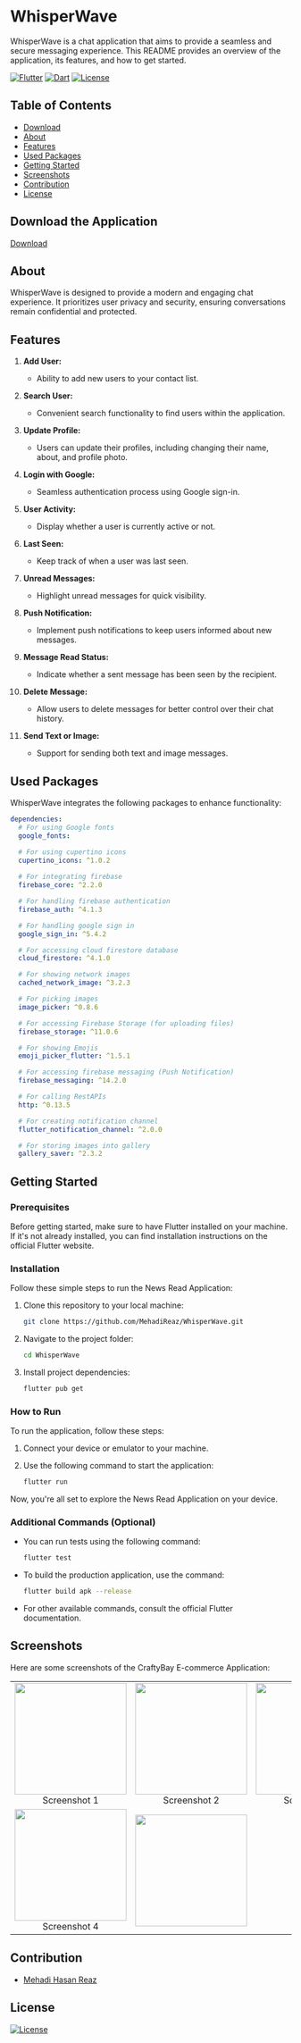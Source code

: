 # WhisperWave

WhisperWave is a chat application that aims to provide a seamless and secure messaging experience. This README provides an overview of the application, its features, and how to get started.

[![Flutter](https://img.shields.io/badge/Flutter-3.13.7-blue?logo=flutter)](https://flutter.dev/)
[![Dart](https://img.shields.io/badge/Dart-3.1.3-blue?logo=dart)](https://dart.dev/)
[![License](https://img.shields.io/badge/License-MIT-green)](LICENSE)

## Table of Contents

- [Download](#download)
- [About](#about)
- [Features](#features)
- [Used Packages](#used-packages)
- [Getting Started](#getting-started)
- [Screenshots](#screenshots)
- [Contribution](#contribution)
- [License](#license)

## Download the Application
  [Download](https://drive.google.com/file/d/1_OszyDpH-3uUAewLagSkYMsaBmh_ga5Y/view?usp=sharing)

## About
WhisperWave is designed to provide a modern and engaging chat experience. It prioritizes user privacy and security, ensuring conversations remain confidential and protected.

## Features

1. **Add User:**
   - Ability to add new users to your contact list.

2. **Search User:**
   - Convenient search functionality to find users within the application.

3. **Update Profile:**
   - Users can update their profiles, including changing their name, about, and profile photo.

4. **Login with Google:**
   - Seamless authentication process using Google sign-in.

5. **User Activity:**
   - Display whether a user is currently active or not.

6. **Last Seen:**
   - Keep track of when a user was last seen.

7. **Unread Messages:**
   - Highlight unread messages for quick visibility.

8. **Push Notification:**
   - Implement push notifications to keep users informed about new messages.

9. **Message Read Status:**
   - Indicate whether a sent message has been seen by the recipient.

10. **Delete Message:**
    - Allow users to delete messages for better control over their chat history.

11. **Send Text or Image:**
    - Support for sending both text and image messages.

## Used Packages

WhisperWave integrates the following packages to enhance functionality:

```yaml
dependencies:
  # For using Google fonts
  google_fonts: 

  # For using cupertino icons
  cupertino_icons: ^1.0.2
  
  # For integrating firebase
  firebase_core: ^2.2.0

  # For handling firebase authentication
  firebase_auth: ^4.1.3

  # For handling google sign in
  google_sign_in: ^5.4.2

  # For accessing cloud firestore database
  cloud_firestore: ^4.1.0

  # For showing network images
  cached_network_image: ^3.2.3

  # For picking images
  image_picker: ^0.8.6

  # For accessing Firebase Storage (for uploading files)
  firebase_storage: ^11.0.6

  # For showing Emojis
  emoji_picker_flutter: ^1.5.1

  # For accessing firebase messaging (Push Notification)
  firebase_messaging: ^14.2.0

  # For calling RestAPIs
  http: ^0.13.5

  # For creating notification channel
  flutter_notification_channel: ^2.0.0

  # For storing images into gallery
  gallery_saver: ^2.3.2
```

## Getting Started

  ### Prerequisites
  
  Before getting started, make sure to have Flutter installed on your machine. If it's not already installed, you can find installation instructions on the official Flutter website.
  
  ### Installation
  
  Follow these simple steps to run the News Read Application:
  
  1. Clone this repository to your local machine:
  
      ```bash
      git clone https://github.com/MehadiReaz/WhisperWave.git
      ```
  
  2. Navigate to the project folder:
  
      ```bash
      cd WhisperWave
      ```
  
  3. Install project dependencies:
  
      ```bash
      flutter pub get
      ```
  
  ### How to Run
  
  To run the application, follow these steps:
  
  1. Connect your device or emulator to your machine.
  
  2. Use the following command to start the application:
  
      ```bash
      flutter run
      ```
  
  Now, you're all set to explore the News Read Application on your device.
  
  ### Additional Commands (Optional)
  
  - You can run tests using the following command:
  
      ```bash
      flutter test
      ```
  
  - To build the production application, use the command:
  
      ```bash
      flutter build apk --release
      ```
  
  - For other available commands, consult the official Flutter documentation.

## Screenshots

  Here are some screenshots of the CraftyBay E-commerce Application:

<table>
  <tr>
    <td align="center">
      <img src="https://github.com/MehadiReaz/WhisperWave/assets/65062761/1085dc59-5a50-474c-abbf-293f732d7f08" width="200"/>
      <br />
      Screenshot 1
    </td>
    <td align="center">
      <img src="https://github.com/MehadiReaz/WhisperWave/assets/65062761/1de76763-d24f-49da-919f-3d0c97b12d75" width="200"/>
      <br />
      Screenshot 2
    </td>
    <td align="center">
      <img src="https://github.com/MehadiReaz/WhisperWave/assets/65062761/75e0e6dd-7f98-457c-b2a7-9a7258298495" width="200"/>
      <br />
      Screenshot 3
    </td>
  </tr>
  <tr>
    <td align="center">
      <img src="https://github.com/MehadiReaz/WhisperWave/assets/65062761/7e116537-83e9-413e-9460-211fbf00c081" width="200"/>
      <br />
      Screenshot 4
    </td>
    <td align="center">
      <img src="https://github.com/MehadiReaz/WhisperWave/assets/65062761/3fe96ccf-66a6-407a-bddb-9eae95443201" width="200"/>
      <br />
 
</table>

## Contribution

  - [Mehadi Hasan Reaz](https://www.linkedin.com/in/reazmh/)
  
## License

  [![License](https://img.shields.io/badge/License-MIT-green)](LICENSE)
